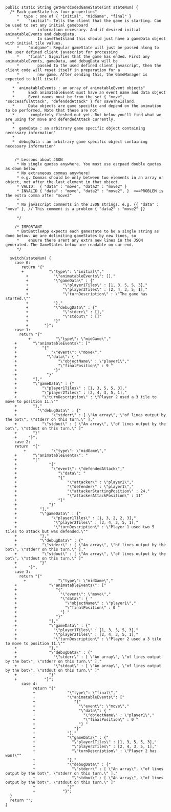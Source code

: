     public static String getHardCodedGameState(int stateNum) {
      /* Each gameState has four properties"
         *  type : one of { "initial", "midGame", "final" }
         *    "initial": Tells the client that the game is starting. Can be used to set any initial gameboard
         *        information necessary. And if desired initial animatableEvents and debugData.
         *        In saveTheIsland this should just have a gameData object with initial tile values.
         *    "midgame": Regular gameState will just be passed along to the user defined client javascript for processing
         *    "final": Signifies that the game has ended. First any animatableEvents, gameData, and debugData will be 
         *        passed to the used defined client javascript, then the client code will reset itself in preparation for a 
         *        new game. After sending this, the GameManager is expected to kill itself.
         *        
       *  animatableEvents : an array of animatableEvent objects"
       *      Each animatableEvent must have an event name and data object
       *      Event names must be from the set { "move", "successfulAttack", "defendedAttack" } for saveTheIsland.
       *      Data objects are game specific and depend on the animation to be performed. Note that these are not
       *       completely fleshed out yet. But below you'll find what we are using for move and defendedAttack currently.
       *      
       *  gameData : an arbitrary game specific object containing necessary information"
       *  
       *  debugData : an arbitrary game specific object containing necessary information"
  
  
        /* Lessons about JSON
         * No single quotes anywhere. You must use escpaed double quotes as down below
         * No extraneous commas anywhere!
         * e.g. Commas should be only between two elements in an array or object, not after the last element in that object.
         * VALID:  { "data" : "move", "data2" : "move2" } 
         * INVALID { "data" : "move", "data2" : "move2", }  <==PROBLEM is the extra comma after "move2"
         * 
         * No javascript comments in the JSON strings. e.g. {{ "data" : "move" }, // This comment is a problem { "data2" : "move2" }}
  
         */
      
        /* IMPORTANT
         * BotBattleApp expects each gamestate to be a single string as done below. We are delimiting gameStates by new lines, so
         *    ensure there arent any extra new lines in the JSON generated. The GameStates below are readable on our end.
         */    
     
      switch(stateNum) {
        case 0:
           return "{"    
           +           "\"type\": \"initial\","
             +           "\"animatableEvents\": [],"
             +           "\"gameData\" : {"
             +               "\"player1Tiles\" : [1, 3, 5, 5, 3],"
             +               "\"player2Tiles\" : [2, 4, 3, 5, 1],"
             +               "\"turnDescription\" : \"The game has started.\""
             +           "},"
             +           "\"debugData\" : {"
             +               "\"stderr\" : [],"
             +               "\"stdout\" : []"
             +           "}"
             +       "}";
        case 1:
          return "{"       
              +           "\"type\": \"midGame\","
        +       "\"animatableEvents\": ["
        +           "{"
        +               "\"event\": \"move\","
        +             "\"data\": { "
        +                  "\"objectName\" : \"player1\","
        +                  "\"finalPosition\" : 9 "
        +                "}"
        +             "}"
        +       "],"
        +       "\"gameData\" : {"
        +           "\"player1Tiles\" : [1, 3, 5, 5, 3],"
        +           "\"player2Tiles\" : [2, 4, 3, 5, 1],"
        +           "\"turnDescription\" : \"Player 2 used a 3 tile to move to position 11.\""
        +       "},"
        +         "\"debugData\" : {"
        +               "\"stderr\" : [ \"An array\", \"of lines output by the bot\", \"stderr on this turn.\" ],"
        +           "\"stdout\" : [ \"An array\", \"of lines output by the bot\", \"stdout on this turn.\" ]"
        +       "}"
        +     "}";
        case 2:
        return  "{"
            +           "\"type\": \"midGame\","
        +       "\"animatableEvents\": "
        +       "["
        +              "{"
        +               "\"event\": \"defendedAttack\","
        +                  "\"data\": "
        +                  "{"
        +                      "\"attacker\" : \"player2\","
        +                      "\"defender\" : \"player1\","
        +                      "\"attackerStartingPosition\" : 24,"
        +                      "\"attackerAttackPosition\" : 11"
        +                  "}"
        +              "}"
        +          "],"
        +          "\"gameData\" : {"
        +               "\"player1Tiles\" : [1, 3, 2, 2, 3],"
        +                "\"player2Tiles\" : [2, 4, 3, 5, 1],"
        +                "\"turnDescription\" : \"Player 1 used two 5 tiles to attack but was defended.\""
        +          "},"
        +          "\"debugData\" : {"
        +           "\"stderr\" : [ \"An array\", \"of lines output by the bot\", \"stderr on this turn.\" ],"
        +           "\"stdout\" : [ \"An array\", \"of lines output by the bot\", \"stdout on this turn.\" ]"
        +          "}"
        +     "}";
        case 3:
          return "{"
            +              "\"type\": \"midGame\","
        +              "\"animatableEvents\": ["
        +                 "{"
        +                   "\"event\": \"move\","
        +                   "\"data\": { "
        +                     "\"objectName\" : \"player1\","
        +                     "\"finalPosition\" : 0 "
        +                   "} "
        +                 "}"
        +              "],"
        +              "\"gameData\" : {"
        +                "\"player1Tiles\" : [1, 3, 5, 5, 3],"
        +                "\"player2Tiles\" : [2, 4, 3, 5, 1],"
        +                "\"turnDescription\" : \"Player 2 used a 3 tile to move to position 11.\""
        +              "},"
        +              "\"debugData\" : {"
        +                "\"stderr\" : [ \"An array\", \"of lines output by the bot\", \"stderr on this turn.\" ],"
        +                "\"stdout\" : [ \"An array\", \"of lines output by the bot\", \"stdout on this turn.\" ]"
        +              "}"
        +            "}";
           case 4:
                return "{"
                +              "\"type\": \"final\","
                +              "\"animatableEvents\": ["
                +                 "{"
                +                   "\"event\": \"move\","
                +                   "\"data\": { "
                +                     "\"objectName\" : \"player1\","
                +                     "\"finalPosition\" : 0 "
                +                   "} "
                +                 "}"
                +              "],"
                +              "\"gameData\" : {"
                +                "\"player1Tiles\" : [1, 3, 5, 5, 3],"
                +                "\"player2Tiles\" : [2, 4, 3, 5, 1],"
                +                "\"turnDescription\" : \"Player 2 has won!\""
                +              "},"
                +              "\"debugData\" : {"
                +                "\"stderr\" : [ \"An array\", \"of lines output by the bot\", \"stderr on this turn.\" ],"
                +                "\"stdout\" : [ \"An array\", \"of lines output by the bot\", \"stdout on this turn.\" ]"
                +              "}"
                +            "}";
      }
      return "";
    }